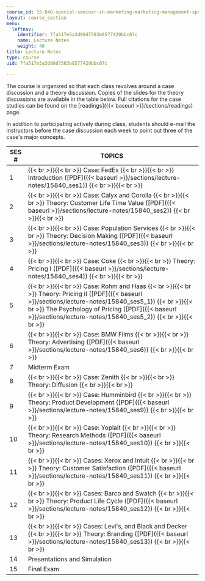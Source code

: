 ```yaml
---
course_id: 15-840-special-seminar-in-marketing-marketing-management-spring-2004
layout: course_section
menu:
  leftnav:
    identifier: 7fa517e5a3d98d7503b8577429bbc07c
    name: Lecture Notes
    weight: 40
title: Lecture Notes
type: course
uid: 7fa517e5a3d98d7503b8577429bbc07c

---
```


The course is organized so that each class revolves around a case discussion and a theory discussion. Copies of the slides for the theory discussions are available in the table below. Full citations for the case studies can be found on the [readings]({{< baseurl >}}/sections/readings) page.

In addition to participating actively during class, students should e-mail the instructors before the case discussion each week to point out three of the case's major concepts.

| SES # | TOPICS |
| --- | --- |
| 1 |  {{< br >}}{{< br >}} Case: FedEx {{< br >}}{{< br >}} Introduction ([PDF]({{< baseurl >}}/sections/lecture-notes/15840_ses1)) {{< br >}}{{< br >}}  |
| 2 |  {{< br >}}{{< br >}} Case: Calyx and Corolla {{< br >}}{{< br >}} Theory: Customer Life Time Value ([PDF]({{< baseurl >}}/sections/lecture-notes/15840_ses2)) {{< br >}}{{< br >}}  |
| 3 |  {{< br >}}{{< br >}} Case: Population Services {{< br >}}{{< br >}} Theory: Decision Making ([PDF]({{< baseurl >}}/sections/lecture-notes/15840_ses3)) {{< br >}}{{< br >}}  |
| 4 |  {{< br >}}{{< br >}} Case: Coke {{< br >}}{{< br >}} Theory: Pricing I ([PDF]({{< baseurl >}}/sections/lecture-notes/15840_ses4)) {{< br >}}{{< br >}}  |
| 5 |  {{< br >}}{{< br >}} Case: Rohm and Haas {{< br >}}{{< br >}} Theory: Pricing II ([PDF]({{< baseurl >}}/sections/lecture-notes/15840_ses5_1)) {{< br >}}{{< br >}} The Psychology of Pricing ([PDF]({{< baseurl >}}/sections/lecture-notes/15840_ses5_2)) {{< br >}}{{< br >}}  |
| 6 |  {{< br >}}{{< br >}} Case: BMW Films {{< br >}}{{< br >}} Theory: Advertising ([PDF]({{< baseurl >}}/sections/lecture-notes/15840_ses6)) {{< br >}}{{< br >}}  |
| 7 | Midterm Exam |
| 8 |  {{< br >}}{{< br >}} Case: Zenith {{< br >}}{{< br >}} Theory: Diffusion {{< br >}}{{< br >}}  |
| 9 |  {{< br >}}{{< br >}} Case: Humminbird {{< br >}}{{< br >}} Theory: Product Development ([PDF]({{< baseurl >}}/sections/lecture-notes/15840_ses9)) {{< br >}}{{< br >}}  |
| 10 |  {{< br >}}{{< br >}} Case: Yoplait {{< br >}}{{< br >}} Theory: Research Methods ([PDF]({{< baseurl >}}/sections/lecture-notes/15840_ses10)) {{< br >}}{{< br >}}  |
| 11 |  {{< br >}}{{< br >}} Cases: Xerox and Intuit {{< br >}}{{< br >}} Theory: Customer Satisfaction ([PDF]({{< baseurl >}}/sections/lecture-notes/15840_ses11)) {{< br >}}{{< br >}}  |
| 12 |  {{< br >}}{{< br >}} Cases: Barco and Swatch {{< br >}}{{< br >}} Theory: Product Life Cycle ([PDF]({{< baseurl >}}/sections/lecture-notes/15840_ses12)) {{< br >}}{{< br >}}  |
| 13 |  {{< br >}}{{< br >}} Cases: Levi's, and Black and Decker {{< br >}}{{< br >}} Theory: Branding ([PDF]({{< baseurl >}}/sections/lecture-notes/15840_ses13)) {{< br >}}{{< br >}}  |
| 14 | Presentations and Simulation |
| 15 | Final Exam